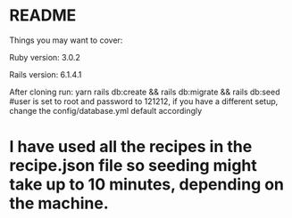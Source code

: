 # README

Things you may want to cover:

Ruby version:
3.0.2

Rails version:
6.1.4.1

After cloning run:
yarn
rails db:create && rails db:migrate && rails db:seed  
#user is set to root and password to 121212, if you have a different setup, change the config/database.yml default accordingly
# I have used all the recipes in the recipe.json file so seeding might take up to 10 minutes, depending on the machine.
